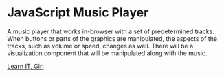 # JavaScript Music Player

A music player that works in-browser with a set of predetermined tracks. When buttons or parts of the graphics are manipulated, the aspects of the tracks, such as volume or speed, changes as well. There will be a visualization component that will be manipulated along with the music.  

[Learn IT, Girl](https://www.learnitgirl.com)